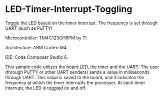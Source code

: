 # LED-Timer-Interrupt-Toggling
Toggle the LED based on the timer interrupt. The frequency is set through UART (such as PuTTY)

Microcontroller: TM4C123GH6PM by TI.

Architecture: ARM Cortex-M4

IDE: Code Composer Studio 6.

This sample code utilizes the board LED, the timer and the UART.
The user (through PuTTY or other UART senders) sends a value in milliseconds through UART.
This value is saved to the board, and it indicates the frequency at which the timer interrupts the processer. 
At each timer interrupt, the LED is toggled on and off.
